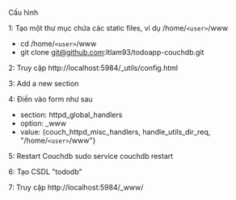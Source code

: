 Cấu hình

1: Tạo một thư mục chứa các static files, ví dụ /home/`<user>`/www
- cd /home/`<user>`/www
- git clone git@github.com:ltlam93/todoapp-couchdb.git

2: Truy cập http://localhost:5984/_utils/config.html

3: Add a new section

4: Điền vào form như sau
- section: httpd_global_handlers
- option: _www
- value: {couch_httpd_misc_handlers, handle_utils_dir_req, "/home/`<user>`/www"}

5: Restart Couchdb
sudo service couchdb restart

6: Tạo CSDL "tododb"

7: Truy cập http://localhost:5984/_www/
